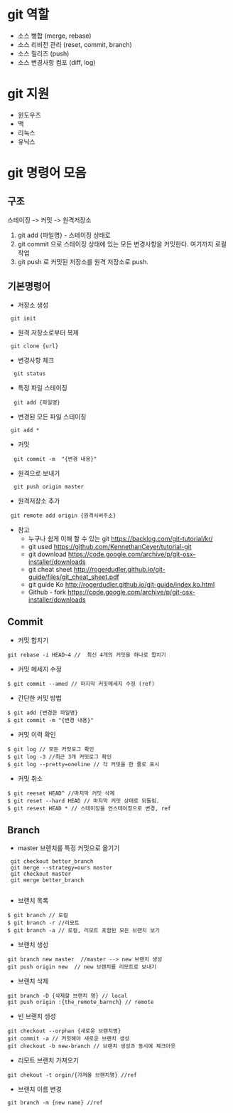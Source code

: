 # git 역할 
- 소스 병합 (merge, rebase)
- 소스 리비전 관리 (reset, commit, branch)
- 소스 릴리즈 (push)
- 소스 변경사항 컴포 (diff, log)

# git 지원
- 윈도우즈
- 맥
- 리눅스
- 유닉스 

# git 명령어 모음 

## 구조 
스테이징 -> 커밋 -> 원격저장소 
1. git add {파일명}  -  스테이징 상태로 
2. git commit 으로 스테이징 상태에 있는 모든 변경사항을 커밋한다. 여기까지 로컬작업 
3. git push 로 커밋된 저장소를 원격 저장소로 push. 


## 기본명령어

- 저장소 생성 
```
 git init 
```

- 원격 저장소로부터 복제 
```
 git clone {url}
```

- 변경사항 체크 
```
  git status 
```

- 특정 파일 스테이징 
```
  git add {파일명}
```

- 변경된 모든 파일 스테이징   
```
 git add *
```

- 커밋 
```
  git commit -m  "{변경 내용}"
```

- 원격으로 보내기 
```
  git push origin master
```
- 원격저장소 추가 
```
 git remote add origin {원격서버주소}
```

- 참고 
    - 누구나 쉽게 이해 할 수 있는 git  <https://backlog.com/git-tutorial/kr/>
    - git used <https://github.com/KennethanCeyer/tutorial-git>
    - git download <https://code.google.com/archive/p/git-osx-installer/downloads>
    - git cheat sheet <http://rogerdudler.github.io/git-guide/files/git_cheat_sheet.pdf>
    - git guide Ko <http://rogerdudler.github.io/git-guide/index.ko.html>
    - Github - fork <https://code.google.com/archive/p/git-osx-installer/downloads>


## Commit 
- 커밋 합치기 
```
git rebase -i HEAD~4 //  최신 4개의 커밋을 하나로 합치기 
```

- 커밋 메세지 수정
```
$ git commit --amed // 마지막 커밋메세지 수정 (ref)
```

- 간단한 커밋 방법
```
$ git add {변경한 파일명}
$ git commit -m "{변경 내용}"
```
- 커밋 이력 확인 
```
$ git log // 모든 커밋로그 확인 
$ git log -3 //최근 3개 커밋로그 확인 
$ git log --pretty=oneline // 각 커밋을 한 줄로 표시 
```
- 커밋 취소 
```
$ git reeset HEAD^ //마지막 커밋 삭제
$ git reset --hard HEAD // 마지막 커밋 상태로 되돌림. 
$ git resest HEAD * // 스테이징을 언스테이징으로 변경, ref
```

## Branch 
- master 브랜치를 특정 커밋으로 옮기기
```
 git checkout better_branch 
 git merge --strategy=ours master
 git checkout master
 git merge better_branch 
 
```
- 브랜치 목록 
```
$ git branch // 로컬 
$ git branch -r //리모트 
$ git branch -a // 로컬, 리모트 포함된 모든 브랜치 보기 

```

- 브랜치 생성 
```
git branch new master  //master --> new 브랜치 생성
git push origin new  // new 브랜치를 리모트로 보내기 
```

- 브랜치 삭제  
```
git branch -D {삭제할 브랜치 명} // local
git push origin :{the_remote_barnch} // remote
```
- 빈 브랜치 생성 
```
git checkout --orphan {새로운 브랜치명}
git commit -a // 커밋해야 새로운 브랜치 생성 
git checkout -b new-branch // 브랜치 생성과 동시에 체크아웃 

```

- 리모트 브랜치 가져오기 
```
git chekout -t orgin/{가져올 브랜치명} //ref
```

- 브랜치 이름 변경 
```
git branch -m {new name} //ref
```
